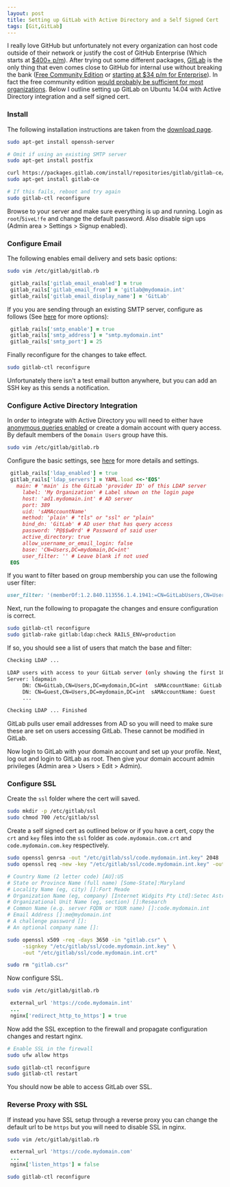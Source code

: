 ```yaml
---
layout: post
title: Setting up GitLab with Active Directory and a Self Signed Cert
tags: [Git,GitLab]
---
```


I really love GitHub but unfortunately not every organization can host code outside of their network or justify the cost of GitHub Enterprise (Which starts at [$400+ p/m](https://enterprise.github.com/features#pricing)). After trying out some different packages, [GitLab](https://about.gitlab.com/) is the only thing that even comes close to GitHub for internal use without breaking the bank ([Free Community Edition](https://about.gitlab.com/features/) or [starting at $34 p/m for Enterprise](https://about.gitlab.com/pricing/)). In fact the free community edition [would probably be sufficient for most organizations](https://about.gitlab.com/features/#compare). Below I outline setting up GitLab on Ubuntu 14.04 with Active Directory integration and a self signed cert.

### Install

The following installation instructions are taken from the [download page](https://about.gitlab.com/downloads/).

```bash
sudo apt-get install openssh-server

# Omit if using an existing SMTP server
sudo apt-get install postfix

curl https://packages.gitlab.com/install/repositories/gitlab/gitlab-ce/script.deb.sh | sudo bash
sudo apt-get install gitlab-ce

# If this fails, reboot and try again
sudo gitlab-ctl reconfigure
```

Browse to your server and make sure everything is up and running. Login as `root`/`5iveL!fe` and change the default password. Also disable sign ups (Admin area > Settings > Signup enabled).

### Configure Email

The following enables email delivery and sets basic options:

```bash
sudo vim /etc/gitlab/gitlab.rb
```

```ruby
 gitlab_rails['gitlab_email_enabled'] = true
 gitlab_rails['gitlab_email_from'] = 'gitlab@mydomain.int'
 gitlab_rails['gitlab_email_display_name'] = 'GitLab'
```

If you you are sending through an existing SMTP server, configure as follows (See [here](https://gitlab.com/gitlab-org/omnibus-gitlab/blob/master/doc/settings/smtp.md) for more options):

```ruby
 gitlab_rails['smtp_enable'] = true
 gitlab_rails['smtp_address'] = "smtp.mydomain.int"
 gitlab_rails['smtp_port'] = 25
```

Finally reconfigure for the changes to take effect.

```bash
sudo gitlab-ctl reconfigure
```

Unfortunately there isn't a test email button anywhere, but you can add an SSH key as this sends a notification.

### Configure Active Directory Integration

In order to integrate with Active Directory you will need to either have [anonymous queries enabled](https://support.microsoft.com/en-us/kb/320528) or create a domain account with query access. By default members of the `Domain Users` group have this.

```bash
sudo vim /etc/gitlab/gitlab.rb
```

Configure the basic settings, see [here](https://gitlab.com/gitlab-org/gitlab-ce/blob/master/doc/integration/ldap.md) for more details and settings.

```ruby
 gitlab_rails['ldap_enabled'] = true
 gitlab_rails['ldap_servers'] = YAML.load <<-'EOS'
   main: # 'main' is the GitLab 'provider ID' of this LDAP server
     label: 'My Organization' # Label shown on the login page
     host: 'ad1.mydomain.int' # AD server
     port: 389
     uid: 'sAMAccountName'
     method: 'plain' # "tls" or "ssl" or "plain"
     bind_dn: 'GitLab' # AD user that has query access
     password: 'P@$$w0rd' # Password of said user
     active_directory: true
     allow_username_or_email_login: false
     base: 'CN=Users,DC=mydomain,DC=int'
     user_filter: '' # Leave blank if not used
 EOS
```

If you want to filter based on group membership you can use the following user filter:

```ruby
user_filter: '(memberOf:1.2.840.113556.1.4.1941:=CN=GitLabUsers,CN=Users,DC=mydomain,DC=int)''
```

Next, run the following to propagate the changes and ensure configuration is correct.

```bash
sudo gitlab-ctl reconfigure
sudo gitlab-rake gitlab:ldap:check RAILS_ENV=production
```

If so, you should see a list of users that match the base and filter:

```bash
Checking LDAP ...

LDAP users with access to your GitLab server (only showing the first 100 results)
Server: ldapmain
     DN: CN=GitLab,CN=Users,DC=mydomain,DC=int  sAMAccountName: GitLab
     DN: CN=Guest,CN=Users,DC=mydomain,DC=int  sAMAccountName: Guest
     ...

Checking LDAP ... Finished
```

GitLab pulls user email addresses from AD so you will need to make sure these are set on users accessing GitLab. These cannot be modified in GitLab.

Now login to GitLab with your domain account and set up your profile. Next, log out and login to GitLab as root. Then give your domain account admin privileges (Admin area > Users > Edit > Admin).

### Configure SSL

Create the `ssl` folder where the cert will saved.

```bash
sudo mkdir -p /etc/gitlab/ssl
sudo chmod 700 /etc/gitlab/ssl
```

Create a self signed cert as outlined below or if you have a cert, copy the `crt` and `key` files into the `ssl` folder as `code.mydomain.com.crt` and `code.mydomain.com.key` respectively.

```bash
sudo openssl genrsa -out "/etc/gitlab/ssl/code.mydomain.int.key" 2048
sudo openssl req -new -key "/etc/gitlab/ssl/code.mydomain.int.key" -out "gitlab.csr"

# Country Name (2 letter code) [AU]:US
# State or Province Name (full name) [Some-State]:Maryland
# Locality Name (eg, city) []:Fort Meade
# Organization Name (eg, company) [Internet Widgits Pty Ltd]:Setec Astronomy
# Organizational Unit Name (eg, section) []:Research  
# Common Name (e.g. server FQDN or YOUR name) []:code.mydomain.int
# Email Address []:me@mydomain.int
# A challenge password []:
# An optional company name []:

sudo openssl x509 -req -days 3650 -in "gitlab.csr" \
     -signkey "/etc/gitlab/ssl/code.mydomain.int.key" \
     -out "/etc/gitlab/ssl/code.mydomain.int.crt"

sudo rm "gitlab.csr"
```

Now configure SSL.

```bash
sudo vim /etc/gitlab/gitlab.rb
```

```ruby
 external_url 'https://code.mydomain.int'
 ...
 nginx['redirect_http_to_https'] = true
```

Now add the SSL exception to the firewall and propagate configuration changes and restart nginx.

```bash
# Enable SSL in the firewall
sudo ufw allow https

sudo gitlab-ctl reconfigure
sudo gitlab-ctl restart
```

You should now be able to access GitLab over SSL. 

### Reverse Proxy with SSL

If instead you have SSL setup through a reverse proxy you can change the default url to be `https` but you will need to disable SSL in nginx.

```bash
sudo vim /etc/gitlab/gitlab.rb
```

```ruby
 external_url 'https://code.mydomain.com'
 ...
 nginx['listen_https'] = false
```

```bash
sudo gitlab-ctl reconfigure
```